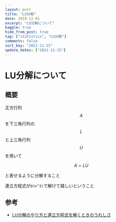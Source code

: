 ```yaml
---
layout: post
title: "LU分解"
date: 2019-12-01
excerpt: "LU分解について"
kaggle: true
hide_from_post: true
tag: ["statistics", "LU分解"]
comments: false
sort_key: "2021-11-15"
update_dates: ["2021-11-15"]
---
```


# LU分解について

## 概要

正方行列$$A$$を下三角行列の$$L$$と上三角行列$$U$$を用いて

$$
A = LU
$$

と表せるように分解すること  

連立方程式が`O(n^3)`で解けて嬉しいということ  

## 参考
 - [LU分解のやり方と連立方程式を解くときのうれしさ](https://mathwords.net/lubunkai)

